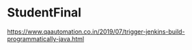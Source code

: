 # StudentFinal
https://www.qaautomation.co.in/2019/07/trigger-jenkins-build-programmatically-java.html
